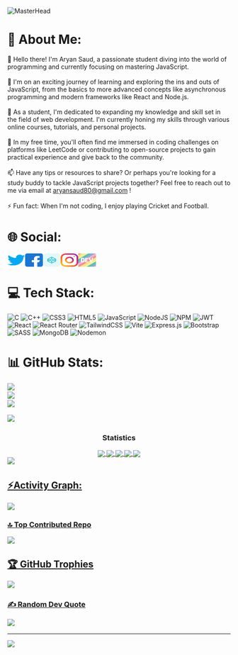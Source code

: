 ![MasterHead](https://user-images.githubusercontent.com/90236635/232446433-d5540fa2-fe28-4bb8-b929-cdb51fe61336.gif)
# 💫 About Me:
👋 Hello there! I'm Aryan Saud, a passionate student diving into the world of programming and currently focusing on mastering JavaScript.<br><br>🚀 I'm on an exciting journey of learning and exploring the ins and outs of JavaScript, from the basics to more advanced concepts like asynchronous programming and modern frameworks like React and Node.js.<br><br>💼 As a student, I'm dedicated to expanding my knowledge and skill set in the field of web development. I'm currently honing my skills through various online courses, tutorials, and personal projects.<br><br>🌱 In my free time, you'll often find me immersed in coding challenges on platforms like LeetCode or contributing to open-source projects to gain practical experience and give back to the community.<br><br>📫 Have any tips or resources to share? Or perhaps you're looking for a study buddy to tackle JavaScript projects together? Feel free to reach out to me via email at aryansaud80@gmail.com !<br><br>⚡ Fun fact: When I'm not coding, I enjoy playing Cricket and Football.<br>

# 🌐 Social:
<p align="left">
<a href="https://twitter.com/dev.beginners" target="blank"><img align="center" src="https://raw.githubusercontent.com/teamedwardforever/Readme-Generator/71f25dd8b98329b168142a6b782a107b75eab178/svg/Social/twitter.svg" alt="dev.beginners" height="30" width="40" /></a><a href="https://fb.com/aryan.saud.56" target="blank"><img align="center" src="https://raw.githubusercontent.com/teamedwardforever/Readme-Generator/71f25dd8b98329b168142a6b782a107b75eab178/svg/Social/facebook.svg" alt="aryan.saud.56" height="30" width="40" /></a><a href="https://codepen.io/aryansaud-80" target="blank"><img align="center" src="https://raw.githubusercontent.com/teamedwardforever/Readme-Generator/71f25dd8b98329b168142a6b782a107b75eab178/svg/Social/codepen.svg" alt="aryansaud-80" height="30" width="40" /></a><a href="https://instagram.com/aryansaud-80" target="blank"><img align="center" src="https://raw.githubusercontent.com/teamedwardforever/Readme-Generator/71f25dd8b98329b168142a6b782a107b75eab178/svg/Social/instagram.svg" alt="aryansaud-80" height="30" width="40" /></a><a href="https://dev.to/aryansaud-80" target="blank"><img align="center" src="https://raw.githubusercontent.com/teamedwardforever/Readme-Generator/71f25dd8b98329b168142a6b782a107b75eab178/svg/Social/devto.svg" alt="aryansaud-80" height="30" width="40" /></a></p>

# 💻 Tech Stack:
![C](https://img.shields.io/badge/c-%2300599C.svg?style=for-the-badge&logo=c&logoColor=white) ![C++](https://img.shields.io/badge/c++-%2300599C.svg?style=for-the-badge&logo=c%2B%2B&logoColor=white) ![CSS3](https://img.shields.io/badge/css3-%231572B6.svg?style=for-the-badge&logo=css3&logoColor=white) ![HTML5](https://img.shields.io/badge/html5-%23E34F26.svg?style=for-the-badge&logo=html5&logoColor=white) ![JavaScript](https://img.shields.io/badge/javascript-%23323330.svg?style=for-the-badge&logo=javascript&logoColor=%23F7DF1E) ![NodeJS](https://img.shields.io/badge/node.js-6DA55F?style=for-the-badge&logo=node.js&logoColor=white) ![NPM](https://img.shields.io/badge/NPM-%23CB3837.svg?style=for-the-badge&logo=npm&logoColor=white) ![JWT](https://img.shields.io/badge/JWT-black?style=for-the-badge&logo=JSON%20web%20tokens) ![React](https://img.shields.io/badge/react-%2320232a.svg?style=for-the-badge&logo=react&logoColor=%2361DAFB) ![React Router](https://img.shields.io/badge/React_Router-CA4245?style=for-the-badge&logo=react-router&logoColor=white) ![TailwindCSS](https://img.shields.io/badge/tailwindcss-%2338B2AC.svg?style=for-the-badge&logo=tailwind-css&logoColor=white) ![Vite](https://img.shields.io/badge/vite-%23646CFF.svg?style=for-the-badge&logo=vite&logoColor=white) ![Express.js](https://img.shields.io/badge/express.js-%23404d59.svg?style=for-the-badge&logo=express&logoColor=%2361DAFB) ![Bootstrap](https://img.shields.io/badge/bootstrap-%238511FA.svg?style=for-the-badge&logo=bootstrap&logoColor=white) ![SASS](https://img.shields.io/badge/SASS-hotpink.svg?style=for-the-badge&logo=SASS&logoColor=white) ![MongoDB](https://img.shields.io/badge/MongoDB-%234ea94b.svg?style=for-the-badge&logo=mongodb&logoColor=white) ![Nodemon](https://img.shields.io/badge/NODEMON-%23323330.svg?style=for-the-badge&logo=nodemon&logoColor=%BBDEAD)

# 📊 GitHub Stats:
![](https://github-readme-stats.vercel.app/api?username=aryansaud-80&theme=one_dark_pro&hide_border=false&include_all_commits=true&count_private=true)<br/>
![](https://github-readme-streak-stats.herokuapp.com/?user=aryansaud-80&theme=one_dark_pro&hide_border=false)<br/>
![](https://github-readme-stats.vercel.app/api/top-langs/?username=aryansaud-80&theme=one_dark_pro&hide_border=false&include_all_commits=true&count_private=true&layout=compact)


<img src="https://user-images.githubusercontent.com/73097560/115834477-dbab4500-a447-11eb-908a-139a6edaec5c.gif"><h3 align="center">Statistics</h3>
<div align="center">
<a href="https://github.com/aryansaud-80">
<img align="center" src="http://github-profile-summary-cards.vercel.app/api/cards/stats?username=aryansaud-80&theme=2077" height="180em" />
<img align="center" src="http://github-profile-summary-cards.vercel.app/api/cards/most-commit-language?username=aryansaud-80&theme=2077" height="180em" />
<img align="center" src="http://github-profile-summary-cards.vercel.app/api/cards/repos-per-language?username=aryansaud-80&theme=2077" height="180em" />
<img align="center" src="http://github-profile-summary-cards.vercel.app/api/cards/productive-time?username=aryansaud-80&theme=2077" height="180em" />
<img align="center" src="http://github-profile-summary-cards.vercel.app/api/cards/profile-details?username=aryansaud-80&theme=2077" height="180em" />
</div>
<img src="https://user-images.githubusercontent.com/73097560/115834477-dbab4500-a447-11eb-908a-139a6edaec5c.gif"><h2 align="left">⚡Activity Graph:</h2>
<img align="center" src="https://github-readme-activity-graph.vercel.app/graph?username=aryansaud-80&theme=react-dark"/>


### 🔝 Top Contributed Repo
![](https://github-contributor-stats.vercel.app/api?username=aryansaud-80&limit=5&theme=nightowl&combine_all_yearly_contributions=true)




## 🏆 GitHub Trophies
![](https://github-profile-trophy.vercel.app/?username=aryansaud-80&theme=matrix&no-frame=false&no-bg=true&margin-w=4)

### ✍️ Random Dev Quote
![](https://quotes-github-readme.vercel.app/api?type=horizontal&theme=tokyonight)


---
[![](https://visitcount.itsvg.in/api?id=aryansaud-80&label=Profile%20Views&color=2&icon=1&pretty=true)](https://visitcount.itsvg.in)

